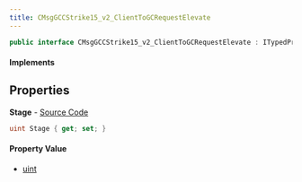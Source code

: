 ```yaml
---
title: CMsgGCCStrike15_v2_ClientToGCRequestElevate
---
```


```csharp
public interface CMsgGCCStrike15_v2_ClientToGCRequestElevate : ITypedProtobuf<CMsgGCCStrike15_v2_ClientToGCRequestElevate>, INativeHandle
```

#### Implements

## Properties

**Stage** - [Source Code](https://github.com/swiftly-solution/swiftlys2/blob/master/managed/src/SwiftlyS2.Generated/Protobufs/Interfaces/CMsgGCCStrike15_v2_ClientToGCRequestElevate.cs#L13)

```csharp
uint Stage { get; set; }
```

#### Property Value

- [uint](https://learn.microsoft.com/dotnet/api/system.uint32)


